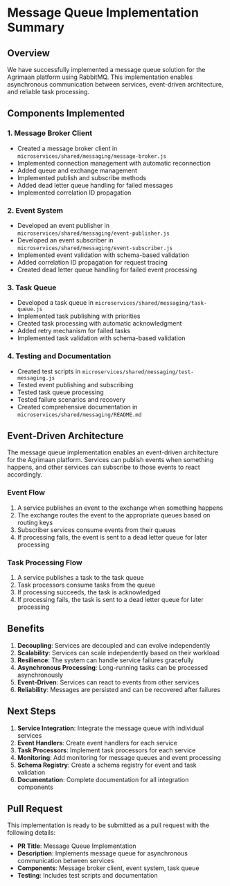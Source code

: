# Message Queue Implementation Summary

## Overview

We have successfully implemented a message queue solution for the Agrimaan platform using RabbitMQ. This implementation enables asynchronous communication between services, event-driven architecture, and reliable task processing.

## Components Implemented

### 1. Message Broker Client
- Created a message broker client in `microservices/shared/messaging/message-broker.js`
- Implemented connection management with automatic reconnection
- Added queue and exchange management
- Implemented publish and subscribe methods
- Added dead letter queue handling for failed messages
- Implemented correlation ID propagation

### 2. Event System
- Developed an event publisher in `microservices/shared/messaging/event-publisher.js`
- Developed an event subscriber in `microservices/shared/messaging/event-subscriber.js`
- Implemented event validation with schema-based validation
- Added correlation ID propagation for request tracing
- Created dead letter queue handling for failed event processing

### 3. Task Queue
- Developed a task queue in `microservices/shared/messaging/task-queue.js`
- Implemented task publishing with priorities
- Created task processing with automatic acknowledgment
- Added retry mechanism for failed tasks
- Implemented task validation with schema-based validation

### 4. Testing and Documentation
- Created test scripts in `microservices/shared/messaging/test-messaging.js`
- Tested event publishing and subscribing
- Tested task queue processing
- Tested failure scenarios and recovery
- Created comprehensive documentation in `microservices/shared/messaging/README.md`

## Event-Driven Architecture

The message queue implementation enables an event-driven architecture for the Agrimaan platform. Services can publish events when something happens, and other services can subscribe to those events to react accordingly.

### Event Flow

1. A service publishes an event to the exchange when something happens
2. The exchange routes the event to the appropriate queues based on routing keys
3. Subscriber services consume events from their queues
4. If processing fails, the event is sent to a dead letter queue for later processing

### Task Processing Flow

1. A service publishes a task to the task queue
2. Task processors consume tasks from the queue
3. If processing succeeds, the task is acknowledged
4. If processing fails, the task is sent to a dead letter queue for later processing

## Benefits

1. **Decoupling**: Services are decoupled and can evolve independently
2. **Scalability**: Services can scale independently based on their workload
3. **Resilience**: The system can handle service failures gracefully
4. **Asynchronous Processing**: Long-running tasks can be processed asynchronously
5. **Event-Driven**: Services can react to events from other services
6. **Reliability**: Messages are persisted and can be recovered after failures

## Next Steps

1. **Service Integration**: Integrate the message queue with individual services
2. **Event Handlers**: Create event handlers for each service
3. **Task Processors**: Implement task processors for each service
4. **Monitoring**: Add monitoring for message queues and event processing
5. **Schema Registry**: Create a schema registry for event and task validation
6. **Documentation**: Complete documentation for all integration components

## Pull Request

This implementation is ready to be submitted as a pull request with the following details:

- **PR Title**: Message Queue Implementation
- **Description**: Implements message queue for asynchronous communication between services
- **Components**: Message broker client, event system, task queue
- **Testing**: Includes test scripts and documentation